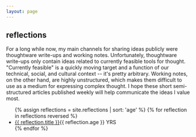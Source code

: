 ```yaml
---
layout: page
---
```


## reflections

For a long while now, my main channels for sharing ideas publicly were thoughtware write-ups and working notes. Unfortunately, thoughtware write-ups only contain ideas related to currently feasible tools for thought. "Currently feasible" is a quickly moving target and a function of our technical, social, and cultural context -- it's pretty arbitrary. Working notes, on the other hand, are highly unstructured, which makes them difficult to use as a medium for expressing complex thought. I hope these short semi-structured articles published weekly will help communicate the ideas I value most.

<div class="posts" id="Blog">
    <ul>
        {% assign reflections = site.reflections | sort: 'age' %}
        {% for reflection in reflections reversed %}
        <li>
            <a href="{{ site.baseurl }}{{ reflection.url }}">{{ reflection.title }}</a>{{ reflection.age }} YRS
        </li>
        {% endfor %}
    </ul>
</div>
